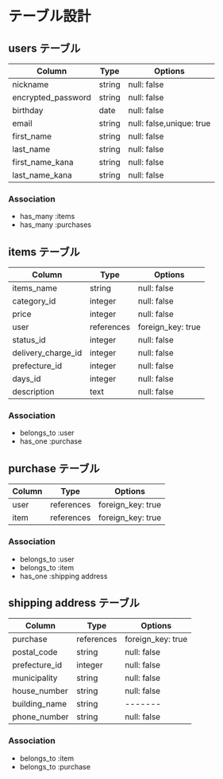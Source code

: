 # テーブル設計

## users テーブル

|Column|Type|Options|
|--------|-----|--------|
|nickname|string|null: false|
|encrypted_password|string|null: false|
|birthday|date|null: false|
|email|string|null: false,unique: true|
|first_name|string|null: false|
|last_name|string|null: false|
|first_name_kana|string|null: false|
|last_name_kana|string|null: false|

### Association
- has_many :items
- has_many :purchases

## items テーブル

|Column|Type|Options|
|--------|-----|--------|
|items_name|string|null: false|
|category_id|integer|null: false|
|price|integer|null: false|
|user|references|foreign_key: true|
|status_id|integer|null: false|
|delivery_charge_id|integer|null: false|
|prefecture_id|integer|null: false|
|days_id|integer|null: false|
|description|text|null: false|

### Association
- belongs_to :user
- has_one :purchase


## purchase テーブル

|Column|Type|Options|
|--------|-----|--------|
|user|references|foreign_key: true|
|item|references|foreign_key: true|

### Association
- belongs_to :user
- belongs_to :item
- has_one :shipping address

## shipping address テーブル

|Column|Type|Options|
|--------|-----|--------|
|purchase|references|foreign_key: true|
|postal_code|string|null: false|
|prefecture_id|integer|null: false|
|municipality|string|null: false|
|house_number|string|null: false|
|building_name|string|-------|
|phone_number|string|null: false|

### Association
- belongs_to :item
- belongs_to :purchase